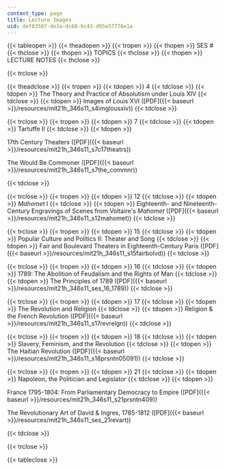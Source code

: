 ```yaml
---
content_type: page
title: Lecture Images
uid: def83507-de3a-dc68-bc43-d95e57776e1a
---
```


{{< tableopen >}}
{{< theadopen >}}
{{< tropen >}}
{{< thopen >}}
SES #
{{< thclose >}}
{{< thopen >}}
TOPICS
{{< thclose >}}
{{< thopen >}}
LECTURE NOTES
{{< thclose >}}

{{< trclose >}}

{{< theadclose >}}
{{< tropen >}}
{{< tdopen >}}
4
{{< tdclose >}}
{{< tdopen >}}
The Theory and Practice of Absolutism under Louis XIV
{{< tdclose >}}
{{< tdopen >}}
Images of Louis XVI ([PDF]({{< baseurl >}}/resources/mit21h_346s11_s4imglousxiv))
{{< tdclose >}}

{{< trclose >}}
{{< tropen >}}
{{< tdopen >}}
7
{{< tdclose >}}
{{< tdopen >}}
Tartuffe II
{{< tdclose >}}
{{< tdopen >}}


17th Century Theaters ([PDF]({{< baseurl >}}/resources/mit21h_346s11_s7c17theatrs))

The Would Be Commoner ([PDF]({{< baseurl >}}/resources/mit21h_346s11_s7the_commnr))


{{< tdclose >}}

{{< trclose >}}
{{< tropen >}}
{{< tdopen >}}
12
{{< tdclose >}}
{{< tdopen >}}
_Mahomet_ I
{{< tdclose >}}
{{< tdopen >}}
Eighteenth- and Nineteenth-Century Engravings of Scenes from Voltaire's _Mahomet_ ([PDF]({{< baseurl >}}/resources/mit21h_346s11_s12mahomet))
{{< tdclose >}}

{{< trclose >}}
{{< tropen >}}
{{< tdopen >}}
15
{{< tdclose >}}
{{< tdopen >}}
Popular Culture and Politics II: Theater and Song
{{< tdclose >}}
{{< tdopen >}}
Fair and Boulevard Theaters in Eighteenth-Century Paris ([PDF]({{< baseurl >}}/resources/mit21h_346s11_s15fairbolvd))
{{< tdclose >}}

{{< trclose >}}
{{< tropen >}}
{{< tdopen >}}
16
{{< tdclose >}}
{{< tdopen >}}
1789: The Abolition of Feudalism and the Rights of Man
{{< tdclose >}}
{{< tdopen >}}
The Principles of 1789 ([PDF]({{< baseurl >}}/resources/mit21h_346s11_ses_16_1789))
{{< tdclose >}}

{{< trclose >}}
{{< tropen >}}
{{< tdopen >}}
17
{{< tdclose >}}
{{< tdopen >}}
The Revolution and Religion
{{< tdclose >}}
{{< tdopen >}}
Religion & the French Revolution ([PDF]({{< baseurl >}}/resources/mit21h_346s11_s17revrelgn))
{{< tdclose >}}

{{< trclose >}}
{{< tropen >}}
{{< tdopen >}}
18
{{< tdclose >}}
{{< tdopen >}}
Slavery, Feminism, and the Revolution
{{< tdclose >}}
{{< tdopen >}}
The Haitian Revolution ([PDF]({{< baseurl >}}/resources/mit21h_346s11_s18prsntn05091))
{{< tdclose >}}

{{< trclose >}}
{{< tropen >}}
{{< tdopen >}}
21
{{< tdclose >}}
{{< tdopen >}}
Napoleon, the Politician and Legislator
{{< tdclose >}}
{{< tdopen >}}


France 1795-1804: From Parliamentary Democracy to Empire ([PDF]({{< baseurl >}}/resources/mit21h_346s11_s21prsntn409))

The Revolutionary Art of David & Ingres, 1785-1812 ([PDF]({{< baseurl >}}/resources/mit21h_346s11_ses_21revart))


{{< tdclose >}}

{{< trclose >}}

{{< tableclose >}}